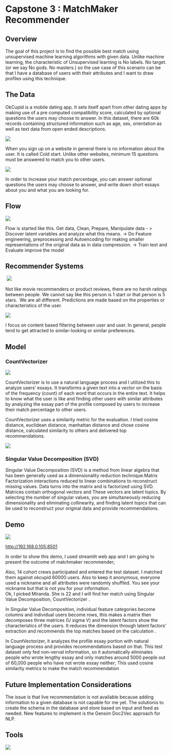 # Capstone 3 : MatchMaker Recommender 


## Overview

The goal of this project is to find the possible best match using unsupervised machine learning algorithms with given data.  Unlike machine learning, the characteristic of Unsupervised learning is No labels. No target. (or we say No gods. No masters.) so the use case of this scenario can be that I have a database of users with their attributes and I want to draw profiles using this technique. 



## The Data

OkCupid is a mobile dating app. It sets itself apart from other dating apps by making use of a pre computed compatibility score, calculated by optional questions the users may choose to answer. In this dataset, there are 60k records containing structured information such as age, sex, orientation as well as text data from open ended descriptions.

![](https://github.com/bethsung1011/capstone3/blob/main/img/tell_us_about_your_self_1.png)

When you sign up on a website in general there is no information about the user. It is called Cold start. Unlike other websites, minimum 15 questions must be answered to match you to other users. 

![](https://github.com/bethsung1011/capstone3/blob/main/img/tell_us_about_your_self_2.png)

In order to increase your match percentage, you can answer optional questions the users may choose to answer, and write down short essays about you and what you are looking for. 



## Flow


![](https://github.com/bethsung1011/capstone3/blob/main/img/Machine-Learning-Explained2.png)

Flow is started like this. Get data, Clean, Prepare, Manipulate data  - >  Discover  latent variables and analyze what this means. -> Do Feature engineering, preprocessing and Autoencoding for making smaller representations of the original data as in data compression. -> Train test and Evaluate improve the model  

## Recommender Systems​
​
![](https://github.com/bethsung1011/capstone3/blob/main/img/recommend.png)

Not like movie recommenders or product reviews, there are no harsh ratings between people. We cannot say like this person is 1 start or that person is 5 stars. ​ We are all different.  Predictions are made based on the properties or characteristics of the user.  

![](https://github.com/bethsung1011/capstone3/blob/main/img/cosine_similarity.png)

I focus on content based filtering between user and user. In general, people tend to get attracted to similar-looking or similar preferences. 



## Model


### CountVectorizer​
![](https://github.com/bethsung1011/capstone3/blob/main/img/countvec.png)

CountVectorizer​ is to use a natural language process and I utilized this to analyze users’ essays. It transforms a given text into a vector on the basis of the frequency (count) of each word that occurs in the entire text. It helps to know what the user is like and finding other users with similar attributes by analyzing the essay part of the profile composed by users to increase their match percentage to other users.  

CountVectorizer uses a similarity metric for the evaluation. I tried cosine distance, euclidean distance, manhattan distance and chose cosine distance, calculated similarity to others and delivered top recommendations. 

![](https://github.com/bethsung1011/capstone3/blob/main/img/symmetry-12-00121-g001.png)


### Singular Value Decomposition (SVD)

Singular Value Decomposition (SVD)​ is a method from linear algebra that has been generally used as a dimensionality reduction technique.​  Matrix Factorization interactions reduced to linear combinations to reconstruct missing values. Data turns into the matrix and is factorized using SVD. Matrices contain orthogonal vectors and These vectors are latent topics. 
By selecting the number of singular values, you are simultaneously reducing dimensionality and eliminating collinearity, and finding latent topics that can be used to reconstruct your original data and provide recommendations. 



## Demo 

![](https://github.com/bethsung1011/capstone3/blob/main/img/streamlit_intro.png)

http://192.168.0.105:8501

In order to show this demo, I used streamlit web app and I am going to present  the outcome of matchmaker recommender;

Also, 14 cohort crews participated and entered the test dataset. I matched them against okcupid 60000 users. Also to keep it anonymous, everyone used a nickname and all attributes were randomly shuffled. You see your nickname but that is not you   for your information.  
Ok, I picked Miranda. She is 22 and I will find her match using Singular Value Decomposition, CountVectorizer . 

In Singular Value Decomposition, individual feature categories become columns and individual users become rows, this makes a matrix then decomposes three matrices (U sigma V)  and the latent factors show the characteristics of the users. It reduces the dimension through latent factors’ extraction and recommends the top matches based on the calculation . 

In CountVectorizer, it analyzes the profile essay portion with natural language process and provides recommendations based on that. This test dataset only fed non-verval information, so  it automatically eliminates people who wrote lengthy essay and only matches around 5000 people out of 60,000 people who have not wrote essay neither;   This used cosine similarity metrics to make the match recommendation 


## Future Implementation Considerations

The issue is that live recommendation is not available because adding information to a given database is not capable for me yet. 
The solution ​is to create the schema in the database and store based on input and feed as needed​.
New features to implement ​is the Gensim Doc2Vec approach for NLP​​.



## Tools

![](https://github.com/bethsung1011/capstone3/blob/main/img/source.png)
